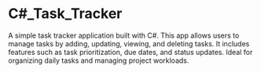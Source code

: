 # C#_Task_Tracker
A simple task tracker application built with C#. This app allows users to manage tasks by adding, updating, viewing, and deleting tasks. It includes features such as task prioritization, due dates, and status updates. Ideal for organizing daily tasks and managing project workloads.
